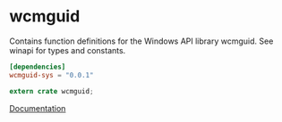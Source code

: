 # wcmguid #
Contains function definitions for the Windows API library wcmguid. See winapi for types and constants.

```toml
[dependencies]
wcmguid-sys = "0.0.1"
```

```rust
extern crate wcmguid;
```

[Documentation](https://retep998.github.io/doc/winapi/wcmguid/)
